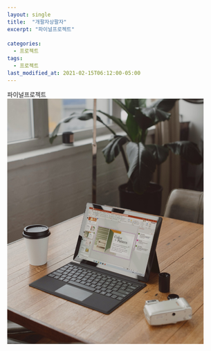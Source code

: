 ```yaml
---
layout: single
title:  "개팔자상팔자"
excerpt: "파이널프로젝트"

categories:
  - 프로젝트
tags:
  - 프로젝트
last_modified_at: 2021-02-15T06:12:00-05:00
---
```


파이널프로젝트
<img src="/assets/images/surface-DtW-E6BcSNE-unsplash.jpg" width="90%" height="90%" title="제목" alt="아무거나"/> 
